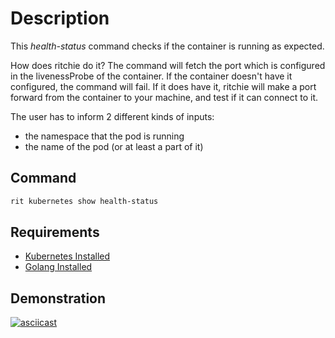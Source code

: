 # Description

This _health-status_ command checks if the container is running as expected.

How does ritchie do it? The command will fetch the port which is configured in
the livenessProbe of the container. If the container doesn't have it configured,
the command will fail. If it does have it, ritchie will make a port forward from
the container to your machine, and test if it can connect to it.

The user has to inform 2 different kinds of inputs:

- the namespace that the pod is running
- the name of the pod (or at least a part of it)

## Command

```bash
rit kubernetes show health-status
```

## Requirements

- [Kubernetes Installed](https://kubernetes.io/docs/tasks/tools/install-kubectl/)
- [Golang Installed](https://golang.org/doc/install)

## Demonstration

[![asciicast](https://asciinema.org/a/365442.svg)](https://asciinema.org/a/365442)
